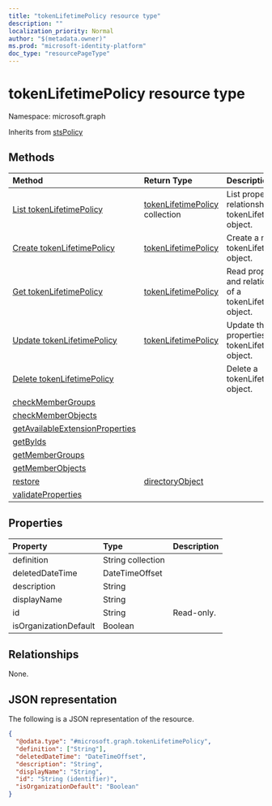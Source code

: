 ```yaml
---
title: "tokenLifetimePolicy resource type"
description: ""
localization_priority: Normal
author: "$(metadata.owner)"
ms.prod: "microsoft-identity-platform"
doc_type: "resourcePageType"
---
```


# tokenLifetimePolicy resource type

Namespace: microsoft.graph

Inherits from [stsPolicy](stspolicy.md)

## Methods

| Method                                                                                           | Return Type                                              | Description                                                        |
| :----------------------------------------------------------------------------------------------- | :------------------------------------------------------- | :----------------------------------------------------------------- |
| [List tokenLifetimePolicy](../api/tokenlifetimepolicy-list.md)                                   | [tokenLifetimePolicy](tokenLifetimePolicy.md) collection | List properties and relationships of a tokenLifetimePolicy object. |
| [Create tokenLifetimePolicy](../api/tokenlifetimepolicy-create.md)                               | [tokenLifetimePolicy](tokenLifetimePolicy.md)            | Create a new tokenLifetimePolicy object.                           |
| [Get tokenLifetimePolicy](../api/tokenlifetimepolicy-get.md)                                     | [tokenLifetimePolicy](tokenLifetimePolicy.md)            | Read properties and relationships of a tokenLifetimePolicy object. |
| [Update tokenLifetimePolicy](../api/tokenlifetimepolicy-update.md)                               | [tokenLifetimePolicy](tokenLifetimePolicy.md)            | Update the properties of a tokenLifetimePolicy object.             |
| [Delete tokenLifetimePolicy](../api/tokenlifetimepolicy-delete.md)                               |                                                          | Delete a tokenLifetimePolicy object.                               |
| [checkMemberGroups](../api/tokenlifetimepolicy-checkMemberGroups.md)                             |                                                          |                                                                    |
| [checkMemberObjects](../api/tokenlifetimepolicy-checkMemberObjects.md)                           |                                                          |                                                                    |
| [getAvailableExtensionProperties](../api/tokenlifetimepolicy-getAvailableExtensionProperties.md) |                                                          |                                                                    |
| [getByIds](../api/tokenlifetimepolicy-getByIds.md)                                               |                                                          |                                                                    |
| [getMemberGroups](../api/tokenlifetimepolicy-getMemberGroups.md)                                 |                                                          |                                                                    |
| [getMemberObjects](../api/tokenlifetimepolicy-getMemberObjects.md)                               |                                                          |                                                                    |
| [restore](../api/tokenlifetimepolicy-restore.md)                                                 | [directoryObject](../resources/-directoryobject.md)      |                                                                    |
| [validateProperties](../api/tokenlifetimepolicy-validateProperties.md)                           |                                                          |                                                                    |

## Properties

| Property              | Type              | Description |
| :-------------------- | :---------------- | :---------- |
| definition            | String collection |             |
| deletedDateTime       | DateTimeOffset    |             |
| description           | String            |             |
| displayName           | String            |             |
| id                    | String            | Read-only.  |
| isOrganizationDefault | Boolean           |             |

## Relationships

None.

## JSON representation

The following is a JSON representation of the resource.

<!-- {
  "blockType": "resource",
  "keyProperty": "id",
  "@odata.type": "microsoft.graph.tokenLifetimePolicy",
  "baseType": "microsoft.graph.stsPolicy",
  "openType": False
}
-->

```json
{
  "@odata.type": "#microsoft.graph.tokenLifetimePolicy",
  "definition": ["String"],
  "deletedDateTime": "DateTimeOffset",
  "description": "String",
  "displayName": "String",
  "id": "String (identifier)",
  "isOrganizationDefault": "Boolean"
}
```
